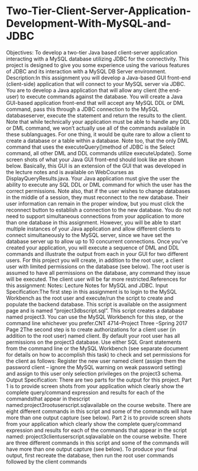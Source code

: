 # Two-Tier-Client-Server-Application-Development-With-MySQL-and-JDBC

Objectives:  To develop a two-tier Java based client-server application interacting with a MySQL database utilizing JDBC for the connectivity.  This project is designed to give you some experience using the various features of JDBC and its interaction with a MySQL DB Server environment.  Description:In  this  assignment  you  will  develop  a  Java-based  GUI  front-end  (client-side) application that will connect to your MySQL server via JDBC.   You are to develop a Java application that will allow any client (the end-user) to execute commands against  the  database.    You  will  create  a  Java  GUI-based  application  front-end  that  will  accept  any  MySQL  DDL  or  DML  command,  pass  this  through  a  JDBC  connection  to  the  MySQL  databaseserver,  execute  the  statement  and  return  the  results  to  the  client.    Note  that  while  technically  your  application  must  be  able  to  handle  any  DDL  or  DML  command,  we  won’t  actually  use  all  of  the  commands available in these sublanguages.  For one thing, it would be quite rare to allow a client to create a database or a table within a database.  Note too, that the only DML command that uses the executeQuery()method of JDBC is the Select command, all other DML and DDL commands utilize executeUpdate().    Some  screen  shots  of  what  your  Java  GUI  front-end  should  look  like  are  shown  below.    Basically,  this  GUI  is  an  extension of  the  GUI  that  was  developed  in  the  lecture notes and is available on WebCourses as DisplayQueryResults.java.  Your Java application must give the user the ability to execute any SQL DDL or DML command for which the user has the correct permissions.   Note also, that if the user wishes to change databases in the middle of a session,  they must reconnect to the new database. Their user information can remain in the proper window, but you must click the reconnect button to establish a connection to the new database. You do not need to support simultaneous connections from your application to more than one database in this assignment.  However, you will be able to start multiple instances of your Java application and allow  different  clients  to  connect  simultaneously  to  the  MySQL  server,  since  we  have  set  the  database server up to allow up to 10 concurrent connections. Once  you’ve  created  your  application,  you  will  execute  a  sequence  of  DML  and  DDL  commands  and  illustrate  the  output  from  each  in  your  GUI  for  two  different  users.    For  this  project  you  will create,  in  addition  to  the  root  user,  a  client  user  with  limited  permissions  on  the  database  (see  below).  The root user is assumed to have all permissions on the database, any command they issue will be executed.  The client user will be far more restricted.References for this assignment:  Notes:  Lecture Notes for MySQL and JDBC. Input Specification:The first  step  in  this  assignment  is  to  login  to  the  MySQL  Workbench  as  the  root  user  and  execute/run  the  script  to  create  and  populate  the  backend  database.    This  script  is  available  on  the  assignment  page  and  is  named  “project3dbscript.sql”.    This  script  creates  a  database  named project3.    You  can  use  the  MySQL  Workbench  for  this  step,  or  the  command  line  whichever you prefer.CNT 4714–Project Three –Spring 2017
Page 2The second  step  is  to  create  authorizations  for  a  client  user  (in  addition  to  the  root  user)  named  client.  By default your root user has all permissions on the project3 database.  Use either SQL Grant  statements  from  the  command  line  or  the  MySQL  Workbench  (see  separate  document  for  details on how to accomplish this task) to check and set permissions for the client as follows:    Register the new user named client (assign them the password client –   ignore the MySQL warning on weak password setting) and assign to this user only selection privileges on the project3 schema.    Output  Specification:    There  are  two  parts  for  the  output  for  this  project.    Part  1  is  to  provide screen  shots  from  your  application which  clearly  show  the  complete  query/command  expression and     results     for     each     of     the     commandsthat     appear     in     thescript     named:project3rootuserscript.sqlavailable  on  the  course  website.      There  are  eight  different  commands  in  this  script  and  some  of  the  commands  will  have  more  than  one  output  capture  (see  below).      Part  2  is  to  provide  screen  shots  from  your  application  which  clearly  show  the  complete  query/command  expression  and  results  for  each  of  the  commands  that  appear  in  the  script  named:  project3clientuserscript.sqlavailable on the course website.  There are three different commands  in  this  script  and  some  of  the  commands  will  have  more  than  one  output  capture  (see  below).  To produce your final output, first recreate the database, then run the root user commands followed by the client commands
